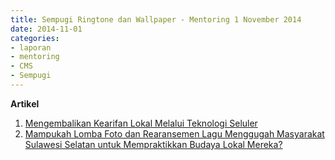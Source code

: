 ```yaml
---
title: Sempugi Ringtone dan Wallpaper - Mentoring 1 November 2014
date: 2014-11-01
categories:
- laporan
- mentoring
- CMS
- Sempugi
---
```


**Artikel**

1. [Mengembalikan Kearifan Lokal Melalui Teknologi Seluler](http://ciptamedia.org/mengembalikan-kearifan-lokal-melalui-teknologi-seluler/)
2. [Mampukah Lomba Foto dan Rearansemen Lagu Menggugah Masyarakat Sulawesi Selatan untuk Mempraktikkan Budaya Lokal Mereka?](http://ciptamedia.org/mampukah-lomba-foto-dan-rearansemen-lagu-menggugah-masyarakat-sulawesi-selatan-untuk-mempraktikkan-budaya-lokal-mereka-2/)
